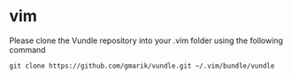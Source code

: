 vim
===

Please clone the Vundle repository into your .vim folder using the following command
    
    git clone https://github.com/gmarik/vundle.git ~/.vim/bundle/vundle
